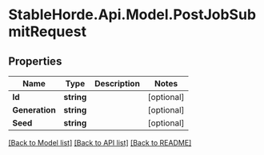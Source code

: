 # StableHorde.Api.Model.PostJobSubmitRequest

## Properties

Name | Type | Description | Notes
------------ | ------------- | ------------- | -------------
**Id** | **string** |  | [optional] 
**Generation** | **string** |  | [optional] 
**Seed** | **string** |  | [optional] 

[[Back to Model list]](../README.md#documentation-for-models) [[Back to API list]](../README.md#documentation-for-api-endpoints) [[Back to README]](../README.md)

